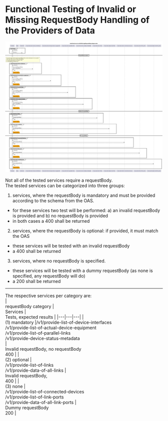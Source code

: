 # Functional Testing of Invalid or Missing RequestBody Handling of the Providers of Data  

![Overview](./mwdi+diagram.invalidOrMissingRequestBody.dataprovider.png)  

Not all of the tested services require a requestBody.  
The tested services can be categorized into three groups:
1. services, where the requestBody is mandatory and must be provided according to the schema from the OAS.
  - for these services two test will be performed: a) an invalid requestBody is provided and b) no requestBody is provided
  - in both cases a 400 shall be returned
2. services, where the requestBody is optional: if provided, it must match the OAS
  - these services will be tested with an invalid requestBody
  - a 400 shall be returned
3. services, where no requestBody is specified.
  - these services will be tested with a dummy requestBody (as none is specified, any requestBody will do)
  - a 200 shall be returned  

---
The respective services per category are:  
| <br>requestBody category | <br>Services | <br>Tests, expected results |
|---|---|---|
| <br>(1) mandatory |/v1/provide-list-of-device-interfaces <br>/v1/provide-list-of-actual-device-equipment <br>/v1/provide-list-of-parallel-links <br>/v1/provide-device-status-metadata <br> | <br>Invalid requestBody, no requestBody <br>400 |
| <br>(2) optional | <br> /v1/provide-list-of-links <br> /v1/provide-data-of-all-links | <br>Invalid requestBody, <br>400 |
| <br>(3) none | <br> /v1/provide-list-of-connected-devices <br> /v1/provide-list-of-link-ports <br> /v1/provide-data-of-all-link-ports | <br>Dummy requestBody <br>200 |